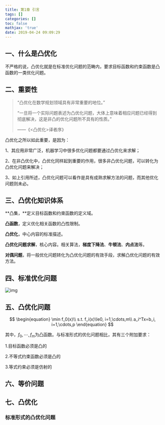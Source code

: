 ```yaml
---
title: 第1章 引言
tags: []
categories: []
toc: false
mathjax: 'true'
date: 2019-04-24 09:09:29
---
```


## 一、什么是凸优化

不严格的说，凸优化就是在标准优化问题的范畴内，要求目标函数和约束函数是凸函数的一类优化问题。

## 二、重要性  

> “凸优化在数学规划领域具有非常重要的地位。”
>
> “一旦将一个实际问题表述为凸优化问题，大体上意味着相应问题已经得到彻底解决，这是非凸的优化问题所不具有的性质。”
>
> ——《<凸优化>译者序》

凸优化之所以如此重要，是因为：

1、其应用非常广泛，机器学习中很多优化问题都要通过凸优化来求解；

2、在非凸优化中，凸优化同样起到重要的作用，很多非凸优化问题，可以转化为凸优化问题来解决；

3、如上引用所述，凸优化问题可以看作是具有成熟求解方法的问题，而其他优化问题则未必。

## 三、凸优化知识体系

**凸集，**定义目标函数和约束函数的定义域。

**凸函数**，定义优化相关函数的凸性限制。

**凸优化**，中心内容的标准描述。

**凸优化问题求解**，核心内容。相关算法，**梯度下降法**、**牛顿法**、**内点法**等。

**对偶问题**，将一般优化问题转化为凸优化问题的有效手段，求解凸优化问题的有效方法。



## 四、标准优化问题



![img](https:////upload-images.jianshu.io/upload_images/1241397-1a9e326c0ed31f67.png?imageMogr2/auto-orient/strip%7CimageView2/2/w/626/format/webp)



## 五、凸优化问题

$$
\begin{equation}
\min f_0(x)\\
s.t. f_i(x)\le0, i=1,\cdots,m\\
a_i^Tx=b_i, i=1,\cdots,p
\end{equation}
$$

其中，$f_0,\cdots,f_m$为凸函数。与标准形式的优化问题相比，其有三个附加要求：

1.目标函数必须是凸的

2.不等式约束函数必须是凸的

3.等式约束必须是仿射的



## 六、等价问题





## 七、凸优化

### 标准形式的凸优化问题